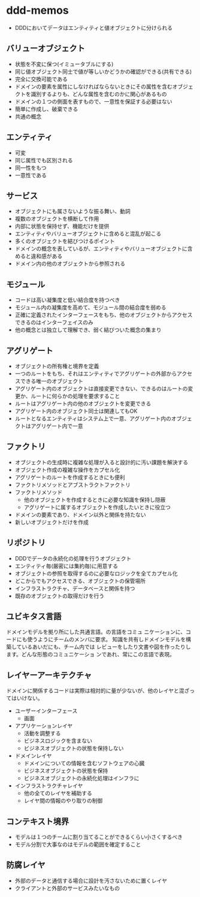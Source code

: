# ddd-memos

* DDDにおいてデータはエンティティと値オブジェクトに分けられる

## バリューオブジェクト
- 状態を不変に保つ(イミュータブルにする)
- 同じ値オブジェクト同士で値が等しいかどうかの確認ができる(共有できる)
- 完全に交換可能である
- ドメインの要素を属性にしなければならないときにその属性を含むオブジェクトを識別するよりも、どんな属性を含むのかに関心があるもの
- ドメインの１つの側面を表すもので、一意性を保証する必要はない
- 簡単に作成し、破棄できる
- 共通の概念

## エンティティ
- 可変
- 同じ属性でも区別される
- 同一性をもつ
- 一意性である

## サービス
- オブジェクトにも属さないような振る舞い、動詞
- 複数のオブジェクトを横断して作用
- 内部に状態を保持せず、機能だけを提供
- エンティティやバリューオブジェクトに含めると混乱が起こる
- 多くのオブジェクトを結びつけるポイント
- ドメインの概念を表しているが、エンティティやバリューオブジェクトに含めると違和感がある
- ドメイン内の他のオブジェクトから参照される

## モジュール
- コードは高い凝集度と低い結合度を持つべき
- モジュール内の凝集度を高めて、モジュール間の結合度を弱める
- 正確に定義されたインターフェースをもち、他のオブジェクトからアクセスできるのはインターフェイスのみ
- 他の概念とは独立して理解でき、弱く結びついた概念の集まり


## アグリゲート
- オブジェクトの所有権と境界を定義
- 一つのルートをもち、それはエンティティでアグリゲートの外部からアクセスできる唯一のオブジェクト
- アグリゲート内のオブジェクトは直接変更できない、できるのはルートの変更か、ルートに何らかの処理を要求すること
- ルートはアグリゲート内の他のオブジェクトを変更できる
- アグリゲート内のオブジェクト同士は関連してもOK
- ルートとなるエンティティはシステム上で一意、アグリゲート内のオブジェクトはアグリゲート内で一意


## ファクトリ
- オブジェクトの生成時に複雑な処理が入ると設計的に汚い課題を解決する
- オブジェクト作成の複雑な操作をカプセル化
- アグリゲートのルートを作成するときにも便利
- ファクトリメソッドとアブストラクトファクトリ
- ファクトリメソッド
  - 他のオブジェクトを作成するときに必要な知識を保持し隠蔽
  - アグリゲートに属するオブジェクトを作成したいときに役立つ
- ドメインの要素であり、ドメイン以外と関係を持たない
- 新しいオブジェクトだけを作成

## リポジトリ
- DDDでデータの永続化の処理を行うオブジェクト
- エンティティ毎(厳密には集約毎)に用意する
- オブジェクトの参照を取得するのに必要なロジックを全てカプセル化
- どこからでもアクセスできる、オブジェクトの保管場所
-  インフラストラクチャ、データベースと関係を持つ
- 既存のオブジェクトの取得だけを行う

## ユビキタス言語
ドメインモデルを拠り所にした共通言語。の言語をコミュ
ニケーションに、コードにも使うようにチームのメンバに要求。
知識を共有しドメインモデルを構築しているあいだにも、チーム内では
レビューをしたり文書や図を作ったりします。どんな形態のコミュニケーショ
ンであれ、常にこの言語で表現。

## レイヤーアーキテクチャ
ドメインに関係するコードは実際は相対的に量が少ないが、他のレイヤと混ざってはいけない。

- ユーザーインターフェース
  - 画面
- アプリケーションレイヤ
  - 活動を調整する
  - ビジネスロジックを含まない
  - ビジネスオブジェクトの状態を保持しない
- ドメインレイヤ
  - ドメインについての情報を含むソフトウェアの心臓
  - ビジネスオブジェクトの状態を保持
  - ビジネスオブジェクトの永続化処理はインフラに
- インフラストラクチャレイヤ
  - 他の全てのレイヤを補助する
  - レイヤ間の情報のやり取りの制御

## コンテキスト境界
- モデルは１つのチームに割り当てることができるくらい小さくするべき
- モデル分割で大事なのはモデルの範囲を確定すること

## 防腐レイヤ
- 外部のデータと通信する場合に設計を汚さないために置くレイヤ
- クライアントと外部のサービスみたいなもの